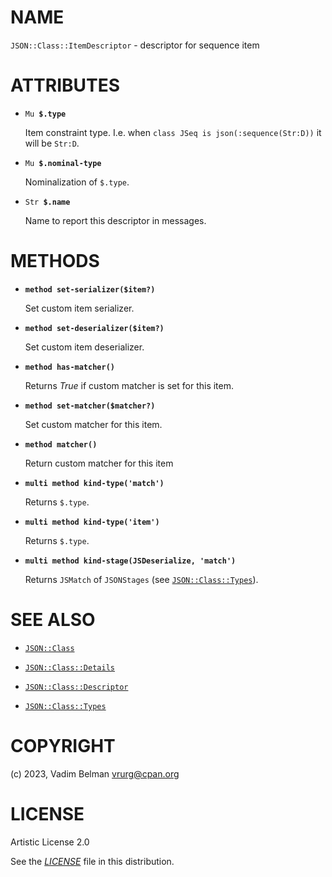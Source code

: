 # NAME

`JSON::Class::ItemDescriptor` - descriptor for sequence item

# ATTRIBUTES

  - `Mu `**`$.type`**
    
    Item constraint type. I.e. when `class JSeq is json(:sequence(Str:D))` it will be `Str:D`.

  - `Mu `**`$.nominal-type`**
    
    Nominalization of `$.type`.

  - `Str `**`$.name`**
    
    Name to report this descriptor in messages.

# METHODS

  - **`method set-serializer($item?)`**
    
    Set custom item serializer.

  - **`method set-deserializer($item?)`**
    
    Set custom item deserializer.

  - **`method has-matcher()`**
    
    Returns *True* if custom matcher is set for this item.

  - **`method set-matcher($matcher?)`**
    
    Set custom matcher for this item.

  - **`method matcher()`**
    
    Return custom matcher for this item

  - **`multi method kind-type('match')`**
    
    Returns `$.type`.

  - **`multi method kind-type('item')`**
    
    Returns `$.type`.

  - **`multi method kind-stage(JSDeserialize, 'match')`**
    
    Returns `JSMatch` of `JSONStages` (see [`JSON::Class::Types`](Types.md)).

# SEE ALSO

  - [`JSON::Class`](../Class.md)

  - [`JSON::Class::Details`](Details.md)

  - [`JSON::Class::Descriptor`](Descriptor.md)

  - [`JSON::Class::Types`](Types.md)

# COPYRIGHT

(c) 2023, Vadim Belman <vrurg@cpan.org>

# LICENSE

Artistic License 2.0

See the [*LICENSE*](../../../../LICENSE) file in this distribution.
